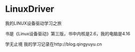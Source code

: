 # LinuxDriver
我的LINUX设备驱动学习之旅

书是《Linux设备驱动》第三版，书中内核是2.6，我的电脑是4.16

学无止境
我的学习记录在http://blog.qingyuyu.cn
